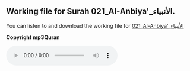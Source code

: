 
## Working file for Surah 021_Al-Anbiya'_الأنبياء.

You can listen to and download the working file for [021_Al-Anbiya'_الأنبياء](https://server13.mp3quran.net/husr/021.mp3)

**Copyright mp3Quran**

<audio controls src="https://server13.mp3quran.net/husr/021.mp3"></audio>

